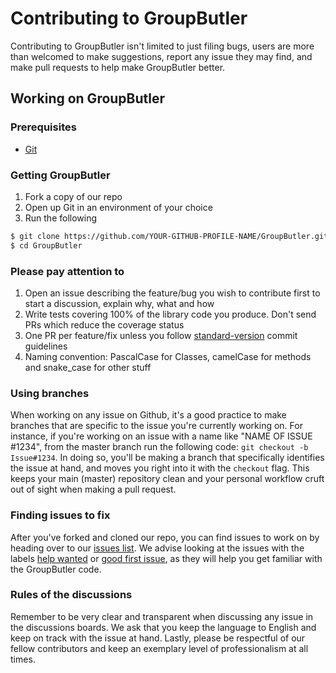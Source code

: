# Contributing to GroupButler
Contributing to GroupButler isn't limited to just filing bugs, users are more than welcomed to make suggestions, report any issue they may find, and make pull requests to help make GroupButler better.

## Working on GroupButler
### Prerequisites
* [Git](https://git-scm.com/)

### Getting GroupButler
1. Fork a copy of our repo
2. Open up Git in an environment of your choice
3. Run the following

```bash
$ git clone https://github.com/YOUR-GITHUB-PROFILE-NAME/GroupButler.git
$ cd GroupButler
```

### Please pay attention to
1. Open an issue describing the feature/bug you wish to contribute first to start a discussion, explain why, what and how
2. Write tests covering 100% of the library code you produce. Don't send PRs which reduce the coverage status
3. One PR per feature/fix unless you follow [standard-version](https://github.com/conventional-changelog/standard-version) commit guidelines
4. Naming convention: PascalCase for Classes, camelCase for methods and snake_case for other stuff

### Using branches
When working on any issue on Github, it's a good practice to make branches that are specific to the issue you're currently working on. For instance, if you're working on an issue with a name like "NAME OF ISSUE #1234", from the master branch run the following code: `git checkout -b Issue#1234`. In doing so, you'll be making a branch that specifically identifies the issue at hand, and moves you right into it with the `checkout` flag. This keeps your main (master) repository clean and your personal workflow cruft out of sight when making a pull request. 

### Finding issues to fix
After you've forked and cloned our repo, you can find issues to work on by heading over to our [issues list](https://github.com/group-butler/GroupButler/issues). We advise looking at the issues with the labels [help wanted](https://github.com/group-butler/GroupButler/issues?q=is%3Aissue+is%3Aopen+label%3A%22help+wanted%22) or [good first issue](https://github.com/group-butler/GroupButler/issues?q=is%3Aissue+is%3Aopen+label%3A%22good+first+issue%22), as they will help you get familiar with the GroupButler code. 

### Rules of the discussions
Remember to be very clear and transparent when discussing any issue in the discussions boards. We ask that you keep the language to English and keep on track with the issue at hand. Lastly, please be respectful of our fellow contributors and keep an exemplary level of professionalism at all times.  
